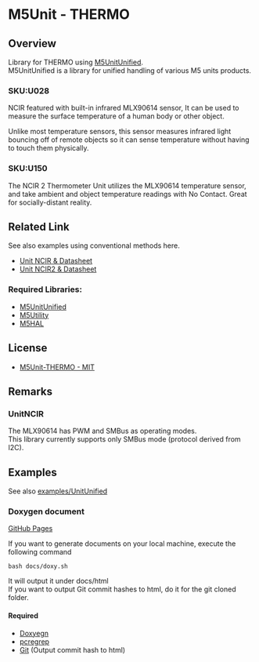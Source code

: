 # M5Unit - THERMO

## Overview

Library for THERMO using [M5UnitUnified](https://github.com/m5stack/M5UnitUnified).  
M5UnitUnified is a library for unified handling of various M5 units products.

### SKU:U028
NCIR featured with built-in infrared MLX90614 sensor, It can be used to measure the surface temperature of a human body or other object.

Unlike most temperature sensors, this sensor measures infrared light bouncing off of remote objects so it can sense temperature without having to touch them physically.

### SKU:U150

The NCIR 2 Thermometer Unit utilizes the MLX90614 temperature sensor, and take ambient and object temperature readings with No Contact. Great for socially-distant reality.

## Related Link
See also examples using conventional methods here.

- [Unit NCIR & Datasheet](https://docs.m5stack.com/en/unit/ncir)
- [Unit NCIR2 & Datasheet](https://docs.m5stack.com/ja/unit/NCIR2)


### Required Libraries:
- [M5UnitUnified](https://github.com/m5stack/M5UnitUnified)
- [M5Utility](https://github.com/m5stack/M5Utility)
- [M5HAL](https://github.com/m5stack/M5HAL)

## License

- [M5Unit-THERMO - MIT](LICENSE)


## Remarks

### UnitNCIR
The MLX90614 has PWM and SMBus as operating modes.  
This library currently supports only SMBus mode (protocol derived from I2C).

## Examples
See also [examples/UnitUnified](examples/UnitUnified)

### Doxygen document
[GitHub Pages](https://m5stack.github.io/M5Unit-THERMO/)

If you want to generate documents on your local machine, execute the following command

```
bash docs/doxy.sh
```

It will output it under docs/html  
If you want to output Git commit hashes to html, do it for the git cloned folder.

#### Required
- [Doxyegn](https://www.doxygen.nl/)
- [pcregrep](https://formulae.brew.sh/formula/pcre2)
- [Git](https://git-scm.com/) (Output commit hash to html)


